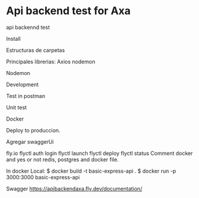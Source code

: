 # Api backend test for Axa
api backennd test



Install

Estructuras de carpetas

Principales librerias:
Axios
nodemon

Nodemon

Development

Test in postman

Unit test

Docker

Deploy to produccion.

Agregar swaggerUi

fly.io
flyctl auth login
flyctl launch
flyctl deploy
flyctl status
Comment docker and yes or not redis, postgres and docker file.

In docker Local:
$ docker build -t basic-express-api .
$ docker run -p 3000:3000 basic-express-api

Swagger
https://apibackendaxa.fly.dev/documentation/




